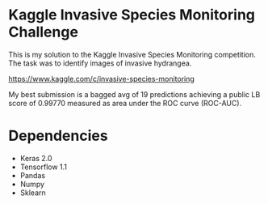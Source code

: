 # Kaggle Invasive Species Monitoring Challenge

This is my solution to the Kaggle Invasive Species Monitoring competition. The task was to identify images of invasive hydrangea.

https://www.kaggle.com/c/invasive-species-monitoring

My best submission is a bagged avg of 19 predictions achieving a public LB score of 0.99770 measured as area under the ROC curve (ROC-AUC).


# Dependencies
 - Keras 2.0
 - Tensorflow 1.1
 - Pandas
 - Numpy
 - Sklearn

